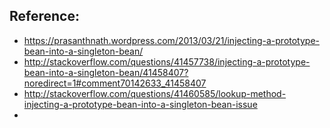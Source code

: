 Reference:
----------
- https://prasanthnath.wordpress.com/2013/03/21/injecting-a-prototype-bean-into-a-singleton-bean/
- http://stackoverflow.com/questions/41457738/injecting-a-prototype-bean-into-a-singleton-bean/41458407?noredirect=1#comment70142633_41458407
- http://stackoverflow.com/questions/41460585/lookup-method-injecting-a-prototype-bean-into-a-singleton-bean-issue
- 